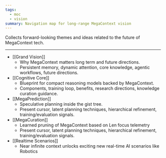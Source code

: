 ```yaml
---
tags:
  - moc
  - vision
summary: Navigation map for long-range MegaContext vision
---
```

Collects forward-looking themes and ideas related to the future of MegaContext tech.

---

- [[Grand Vision]]
    - Why MegaContext matters long term and future directions.
    - Persistent memory, dynamic attention, core knowledge, agentic workflows, future directions.
- [[Cognitive Core]]
    - Blueprint for compact reasoning models backed by MegaContext.
    - Components, training loop, benefits, research directions, knowledge curation guidance.
- [[MegaPrediction]]
    - Speculative planning inside the gist tree.
    - Present cursor, latent planning techniques, hierarchical refinement, training/evaluation signals.
- [[MegaCuration]]
    - Learned pruning of MegaContext based on Len focus telemetry
    - Present cursor, latent planning techniques, hierarchical refinement, training/evaluation signals.
- [[Realtime Scenarios]]
    - Near infinite context unlocks exciting new real-time AI scenarios like Robotics

